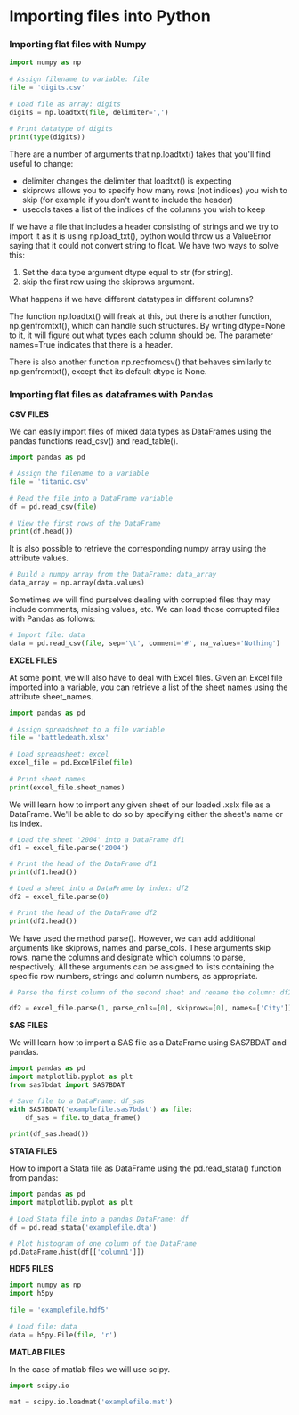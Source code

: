 # Importing files into Python

### Importing flat files with Numpy


```python
import numpy as np
 
# Assign filename to variable: file
file = 'digits.csv'
 
# Load file as array: digits
digits = np.loadtxt(file, delimiter=',')
 
# Print datatype of digits
print(type(digits))
```

There are a number of arguments that np.loadtxt() takes that you'll find useful to change:

- delimiter changes the delimiter that loadtxt() is expecting
- skiprows allows you to specify how many rows (not indices) you wish to skip (for example if you don't want to include the header)
- usecols takes a list of the indices of the columns you wish to keep

If we have a file that includes a header consisting of strings and we try to import it as it is using np.load_txt(), python would throw us a ValueError saying that it could not convert string to float. We have two ways to solve this:

1. Set the data type argument dtype equal to str (for string).
2. skip the first row using the skiprows argument.

What happens if we have different datatypes in different columns?

The function np.loadtxt() will freak at this, but there is another function, np.genfromtxt(), which can handle such structures. By writing dtype=None to it, it will figure out what types each column should be. The parameter names=True indicates that there is a header.

There is also another function np.recfromcsv() that behaves similarly to np.genfromtxt(), except that its default dtype is None. 

### Importing flat files as dataframes with Pandas

**CSV FILES**

We can easily import files of mixed data types as DataFrames using the pandas functions read_csv() and read_table().


```python
import pandas as pd
 
# Assign the filename to a variable
file = 'titanic.csv'
 
# Read the file into a DataFrame variable
df = pd.read_csv(file)
 
# View the first rows of the DataFrame
print(df.head())
```

It is also possible to retrieve the corresponding numpy array using the attribute values.


```python
# Build a numpy array from the DataFrame: data_array
data_array = np.array(data.values)
```

Sometimes we will find purselves dealing with corrupted files thay may include comments, missing values, etc.
We can load those corrupted files with Pandas as follows:


```python
# Import file: data
data = pd.read_csv(file, sep='\t', comment='#', na_values='Nothing')
```

**EXCEL FILES**

At some point, we will also have to deal with Excel files. Given an Excel file imported into a variable, you can retrieve a list of the sheet names using the attribute sheet_names.


```python
import pandas as pd
 
# Assign spreadsheet to a file variable
file = 'battledeath.xlsx'
 
# Load spreadsheet: excel
excel_file = pd.ExcelFile(file)
 
# Print sheet names
print(excel_file.sheet_names)

```

We will learn how to import any given sheet of our loaded .xslx file as a DataFrame. We'll be able to do so by specifying either the sheet's name or its index.


```python
# Load the sheet '2004' into a DataFrame df1
df1 = excel_file.parse('2004')

# Print the head of the DataFrame df1
print(df1.head())

# Load a sheet into a DataFrame by index: df2
df2 = excel_file.parse(0)

# Print the head of the DataFrame df2
print(df2.head())
```

We have used the method parse(). However, we can add additional arguments like skiprows, names and parse_cols. These arguments skip rows, name the columns and designate which columns to parse, respectively. All these arguments can be assigned to lists containing the specific row numbers, strings and column numbers, as appropriate.


```python
# Parse the first column of the second sheet and rename the column: df2

df2 = excel_file.parse(1, parse_cols=[0], skiprows=[0], names=['City'])
```

**SAS FILES**

We will learn how to import a SAS file as a DataFrame using SAS7BDAT and pandas.


```python
import pandas as pd
import matplotlib.pyplot as plt
from sas7bdat import SAS7BDAT

# Save file to a DataFrame: df_sas
with SAS7BDAT('examplefile.sas7bdat') as file:
    df_sas = file.to_data_frame()
 
print(df_sas.head())
```

**STATA FILES**

How to import a Stata file as DataFrame using the pd.read_stata() function from pandas:


```python
import pandas as pd
import matplotlib.pyplot as plt
 
# Load Stata file into a pandas DataFrame: df
df = pd.read_stata('examplefile.dta')

# Plot histogram of one column of the DataFrame
pd.DataFrame.hist(df[['column1']])
```

**HDF5 FILES**


```python
import numpy as np
import h5py
 
file = 'examplefile.hdf5'
 
# Load file: data
data = h5py.File(file, 'r')
```

**MATLAB FILES**

In the case of matlab files we will use scipy.


```python
import scipy.io
 
mat = scipy.io.loadmat('examplefile.mat')
```
